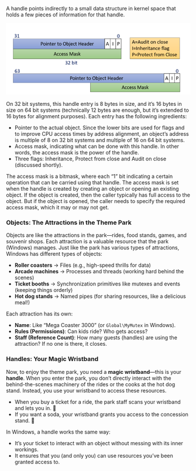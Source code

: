 A handle points indirectly to a small data structure in kernel space that holds a few pieces of information for that handle.

![](../Media/Pasted%20image%2020241120180341.png)

On 32 bit systems, this handle entry is 8 bytes in size, and it’s 16 bytes in size on 64 bit systems (technically 12 bytes are enough, but it’s extended to 16 bytes for alignment purposes). Each entry has the following ingredients:

- Pointer to the actual object. Since the lower bits are used for flags and to improve CPU access times by address alignment, an object’s address is multiple of 8 on 32 bit systems and multiple of 16 on 64 bit systems.
- Access mask, indicating what can be done with this handle. In other words, the access mask is the power of the handle.
- Three flags: Inheritance, Protect from close and Audit on close (discussed shortly).

The access mask is a bitmask, where each “1” bit indicating a certain operation that can be carried using that handle. The access mask is set when the handle is created by creating an object or opening an existing object. If the object is created, then the caller typically has full access to the object. But if the object is opened, the caller needs to specify the required access mask, which it may or may not get.

### Objects: The Attractions in the Theme Park

Objects are like the attractions in the park—rides, food stands, games, and souvenir shops. Each attraction is a valuable resource that the park (Windows) manages. Just like the park has various types of attractions, Windows has different types of objects:

- **Roller coasters** → Files (e.g., high-speed thrills for data)
- **Arcade machines** → Processes and threads (working hard behind the scenes)
- **Ticket booths** → Synchronization primitives like mutexes and events (keeping things orderly)
- **Hot dog stands** → Named pipes (for sharing resources, like a delicious meal!)

Each attraction has its own:

- **Name**: Like “Mega Coaster 3000” (or `Global\MyMutex` in Windows).
- **Rules (Permissions)**: Can kids ride? Who gets access?
- **Staff (Reference Count)**: How many guests (handles) are using the attraction? If no one is there, it closes.

### Handles: Your Magic Wristband

Now, to enjoy the theme park, you need a **magic wristband**—this is your **handle**. When you enter the park, you don’t directly interact with the behind-the-scenes machinery of the rides or the cooks at the hot dog stand. Instead, you use your wristband to access these resources.

- When you buy a ticket for a ride, the park staff scans your wristband and lets you in. 🛝
- If you want a soda, your wristband grants you access to the concession stand. 🥤

In Windows, a handle works the same way:

- It’s your ticket to interact with an object without messing with its inner workings.
- It ensures that you (and only you) can use resources you’ve been granted access to.
